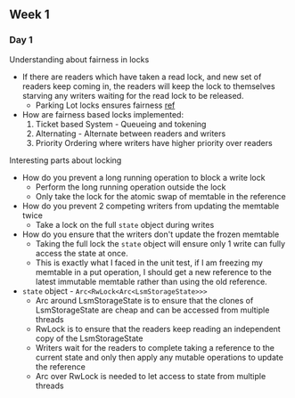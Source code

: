 ## Week 1
### Day 1
Understanding about fairness in locks
-  If there are readers which have taken a read lock, and new set of readers keep coming in, the readers will keep the lock to themselves starving any writers waiting for the read lock to be released.
    - Parking Lot locks ensures fairness [ref](https://amanieu.github.io/parking_lot/parking_lot/struct.RwLock.html)
- How are fairness based locks implemented:
    1. Ticket based System - Queueing and tokening
    2. Alternating - Alternate between readers and writers
    3. Priority Ordering where writers have higher priority over readers

Interesting parts about locking
- How do you prevent a long running operation to block a write lock
    - Perform the long running operation outside the lock
    - Only take the lock for the atomic swap of memtable in the reference
- How do you prevent 2 competing writers from updating the memtable twice
    - Take a lock on the full `state` object during writes
- How do you ensure that the writers don't update the frozen memtable
    - Taking the full lock the `state` object will ensure only 1 write can fully access the state at once.
    - This is exactly what I faced in the unit test, if I am freezing my memtable in a put operation, I should get a new reference to the latest immutable memtable rather than using the old reference.
- `state` object - `Arc<RwLock<Arc<LsmStorageState>>>`
    - Arc around LsmStorageState is to ensure that the clones of LsmStorageState are cheap and can be accessed from multiple threads
    - RwLock is to ensure that the readers keep reading an independent copy of the LsmStorageState
    - Writers wait for the readers to complete taking a reference to the current state and only then apply any mutable operations to update the reference
    - Arc over RwLock is needed to let access to state from multiple threads